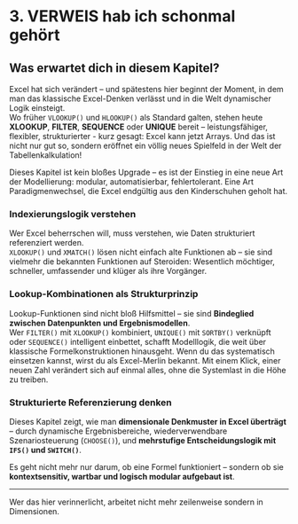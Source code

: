 # 3. VERWEIS hab ich schonmal gehört

## Was erwartet dich in diesem Kapitel?

Excel hat sich verändert – und spätestens hier beginnt der Moment, in dem man das klassische Excel-Denken verlässt und in die Welt dynamischer Logik einsteigt.  
Wo früher `VLOOKUP()` und `HLOOKUP()` als Standard galten, stehen heute **XLOOKUP**, **FILTER**, **SEQUENCE** oder **UNIQUE** bereit – leistungsfähiger, flexibler, strukturierter - kurz gesagt: Excel kann jetzt Arrays.
Und das ist nicht nur gut so, sondern eröffnet ein völlig neues Spielfeld in der Welt der Tabellenkalkulation!

Dieses Kapitel ist kein bloßes Upgrade – es ist der Einstieg in eine neue Art der Modellierung: modular, automatisierbar, fehlertolerant. Eine Art Paradigmenwechsel, die Excel endgültig aus den Kinderschuhen geholt hat.

### Indexierungslogik verstehen  
Wer Excel beherrschen will, muss verstehen, wie Daten strukturiert referenziert werden.  
`XLOOKUP()` und `XMATCH()` lösen nicht einfach alte Funktionen ab – sie sind vielmehr die bekannten Funktionen auf Steroiden:
Wesentlich möchtiger, schneller, umfassender und klüger als ihre Vorgänger.


### Lookup-Kombinationen als Strukturprinzip  
Lookup-Funktionen sind nicht bloß Hilfsmittel – sie sind **Bindeglied zwischen Datenpunkten und Ergebnismodellen**.  
Wer `FILTER()` mit `XLOOKUP()` kombiniert, `UNIQUE()` mit `SORTBY()` verknüpft oder `SEQUENCE()` intelligent einbettet, schafft Modelllogik, die weit über klassische Formelkonstruktionen hinausgeht.
Wenn du das systematisch einsetzen kannst, wirst du als Excel-Merlin bekannt. Mit einem Klick, einer neuen Zahl verändert sich auf einmal alles, ohne die Systemlast in die Höhe zu treiben.

### Strukturierte Referenzierung denken  
Dieses Kapitel zeigt, wie man **dimensionale Denkmuster in Excel überträgt** – durch dynamische Ergebnisbereiche, wiederverwendbare Szenariosteuerung (`CHOOSE()`), und **mehrstufige Entscheidungslogik mit `IFS()` und `SWITCH()`**.

Es geht nicht mehr nur darum, ob eine Formel funktioniert – sondern ob sie **kontextsensitiv, wartbar und logisch modular aufgebaut ist**.

---

Wer das hier verinnerlicht, arbeitet nicht mehr zeilenweise sondern in Dimensionen.
